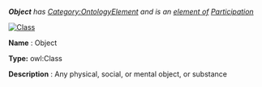 ___Object__ 
 has
 [Category:OntologyElement](../../Category/OntologyElement "Category:OntologyElement") 
 and is an
 [element of](../../Property/ElementOf "Property:ElementOf") 
[Participation](../../Submissions/Participation "Submissions:Participation")_




  





[![Class](../../images/thumb/2/27/Class.gif/45px-Class.gif)](../../Image/Class.gif "Class")


__Name__ 
 : Object
 



__Type:__ 
 owl:Class
 



__Description__ 
 : Any physical, social, or mental object, or substance
